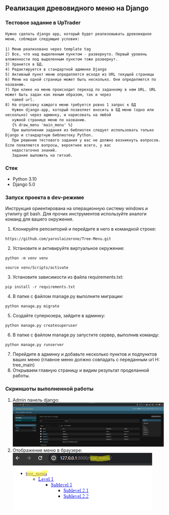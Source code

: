 ## Реализация древовидного меню на Django

### Тестовое задание в UpTrader

```
Нужно сделать django app, который будет реализовывать древовидное меню, соблюдая следующие условия:

1) Меню реализовано через template tag
2) Все, что над выделенным пунктом - развернуто. Первый уровень вложенности под выделенным пунктом тоже развернут.
3) Хранится в БД.
4) Редактируется в стандартной админке Django
5) Активный пункт меню определяется исходя из URL текущей страницы
6) Меню на одной странице может быть несколько. Они определяются по названию.
7) При клике на меню происходит переход по заданному в нем URL. URL может быть задан как явным образом, так и через
   named url.
8) На отрисовку каждого меню требуется ровно 1 запрос к БД
   Нужен django-app, который позволяет вносить в БД меню (одно или несколько) через админку, и нарисовать на любой
   нужной странице меню по названию.
   {% draw_menu 'main_menu' %}
   При выполнении задания из библиотек следует использовать только Django и стандартную библиотеку Python.
   При решении тестового задания у вас не должно возникнуть вопросов. Если появляются вопросы, вероятнее всего, у вас
   недостаточно знаний.
   Задание выложить на гитхаб.
```

### Стек

- Python 3.10
- Django 5.0

### Запуск проекта в dev-режиме

Инструкция ориентирована на операционную систему windows и утилиту git bash.
Для прочих инструментов используйте аналоги команд для вашего окружения.

1. Клонируйте репозиторий и перейдите в него в командной строке:

```
https://github.com/yaroslaizerone/Tree-Menu.git
```

2. Установите и активируйте виртуальное окружение:

```
python -m venv venv
```

```
source venv/Scripts/activate
```

3. Установите зависимости из файла requirements.txt:

```
pip install -r requirements.txt
```

4. В папке с файлом manage.py выполните миграции:

```
python manage.py migrate
```

5. Создайте суперюзера, зайдите в админку:

```
python manage.py createsuperuser
```

6. В папке с файлом manage.py запустите сервер, выполнив команду:

```
python manage.py runserver
```

7. Перейдите в админку и добавьте несколько пунктов и подпунктов ваших меню
   (главное меню должно совпадать с переданным url Н: tree_main)
8. Открываем главную страницу и видим результат проделанной работы.

### Скриншоты выполненной работы

1. Admin панель django:
   ![img_1.png](img%2Fimg_1.png)
2. Отображение меню в браузере:
   ![img.png](img%2Fimg.png)